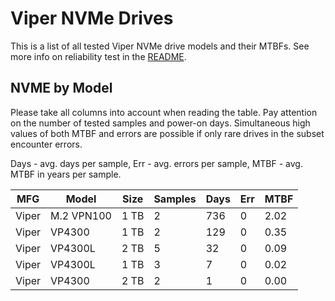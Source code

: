 Viper NVMe Drives
=================

This is a list of all tested Viper NVMe drive models and their MTBFs. See more
info on reliability test in the [README](https://github.com/linuxhw/SMART).

NVME by Model
------------

Please take all columns into account when reading the table. Pay attention on the
number of tested samples and power-on days. Simultaneous high values of both MTBF
and errors are possible if only rare drives in the subset encounter errors.

Days - avg. days per sample,
Err  - avg. errors per sample,
MTBF - avg. MTBF in years per sample.

| MFG       | Model              | Size   | Samples | Days  | Err   | MTBF |
|-----------|--------------------|--------|---------|-------|-------|------|
| Viper     | M.2 VPN100         | 1 TB   | 2       | 736   | 0     | 2.02   |
| Viper     | VP4300             | 1 TB   | 2       | 129   | 0     | 0.35   |
| Viper     | VP4300L            | 2 TB   | 5       | 32    | 0     | 0.09   |
| Viper     | VP4300L            | 1 TB   | 3       | 7     | 0     | 0.02   |
| Viper     | VP4300             | 2 TB   | 2       | 1     | 0     | 0.00   |
